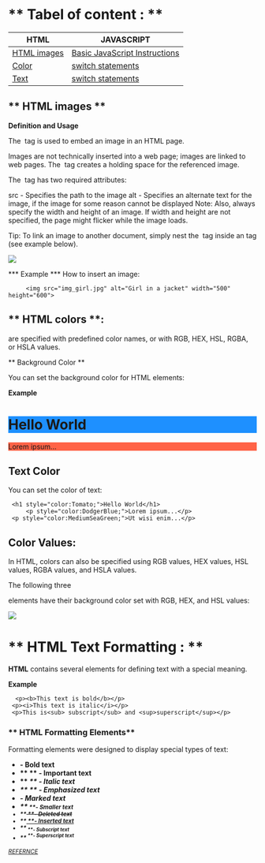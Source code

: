 # ** Tabel of content : **

HTML  |  JAVASCRIPT |
---------|-----------|
[HTML images]() | [Basic JavaScript Instructions](basic.md)|
[Color](BOXES.md)      | [switch statements ](switch.md) |
[Text](BOXES.md)      | [switch statements ](switch.md) |


## ** HTML images **

**Definition and Usage**

The <img> tag is used to embed an image in an HTML page.

Images are not technically inserted into a web page; images are linked to web pages. The <img> tag creates a holding space for the referenced image.

The <img> tag has two required attributes:

src - Specifies the path to the image
alt - Specifies an alternate text for the image, if the image for some reason cannot be displayed
Note: Also, always specify the width and height of an image. If width and height are not specified, the page might flicker while the image loads.

Tip: To link an image to another document, simply nest the <img> tag inside an <a> tag (see example below).

![](https://i.ytimg.com/vi/Bor5lkRyeGo/hqdefault.jpg)


*** Example ***
How to insert an image:

         <img src="img_girl.jpg" alt="Girl in a jacket" width="500" height="600">


## ** HTML colors **:

 are specified with predefined color names, or with RGB, HEX, HSL, RGBA, or HSLA values.

 ** Background Color **

You can set the background color for HTML elements:

**Example**
      <h1 style="background-color:DodgerBlue;">Hello World</h1>
    <p style="background-color:Tomato;">Lorem ipsum...</p>


## Text Color
You can set the color of text:

     <h1 style="color:Tomato;">Hello World</h1>
         <p style="color:DodgerBlue;">Lorem ipsum...</p>
     <p style="color:MediumSeaGreen;">Ut wisi enim...</p>

## **Color Values**:
In HTML, colors can also be specified using RGB values, HEX values, HSL values, RGBA values, and HSLA values.

The following three <div> elements have their background color set with RGB, HEX, and HSL values:

![](https://i.pinimg.com/originals/7b/f7/c6/7bf7c6e53128592dcd608f368571821c.gif) 

# ** HTML Text Formatting : **


**HTML** contains several elements for defining text with a special meaning.

**Example**

      <p><b>This text is bold</b></p>
     <p><i>This text is italic</i></p>
     <p>This is<sub> subscript</sub> and <sup>superscript</sup></p>

### ** HTML Formatting Elements**

Formatting elements were designed to display special types of text:

* **<b>** - Bold text
* **<strong> ** - Important text
* **<i> ** - Italic text
* ** <em> ** - Emphasized text
* **<mark>**  - Marked text
* **<small> **- Smaller text
* **<del> **- Deleted text
* **<ins> **- Inserted text
* **<sub> **- Subscript text
* **<sup> **- Superscript text


[REFERNCE](https://www.w3schools.com/html/html_formatting.asp)